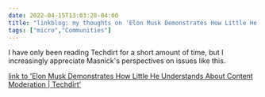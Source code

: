 ```yaml
---
date: 2022-04-15T13:03:28-04:00
title: "linkblog: my thoughts on 'Elon Musk Demonstrates How Little He Understands About Content Moderation | Techdirt'"
tags: ["micro","Communities"]
---
```

I have only been reading Techdirt for a short amount of time, but I increasingly appreciate Masnick's perspectives on issues like this.
 
[link to 'Elon Musk Demonstrates How Little He Understands About Content Moderation | Techdirt'](https://www.techdirt.com/2022/04/15/elon-musk-demonstrates-how-little-he-understands-about-content-moderation/)
